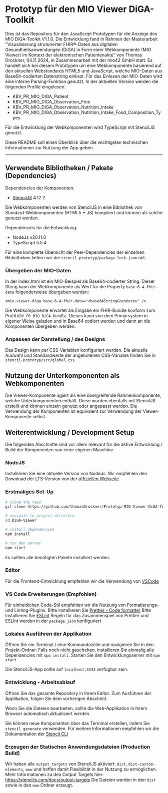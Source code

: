 # Prototyp für den MIO Viewer DiGA-Toolkit

Dies ist das Repository für den JavaScript Prototypen für die Anzeige des MIO DiGA-Toolkit V1.1.0.
Die Entwicklung fand in Rahmen der Masterarbeit "Visualisierung struturierter FHIR®-Daten aus digitalen Gesundheitsanwendungen (DiGA)
in Form einer Webkomponente (MIO Viewer) im Kontext der elektronischen Patientenakte" von Thomas Drockner, 04.11.2024, in Zusammenarbeit mit der mio42 GmbH statt.
Es handelt sich bei diesem Prototypen um eine Webkomponente basierend auf den aktuellen Webstandards HTML5 und JavaScript, welche MIO-Daten aus Base64-codierten Datenstring einliest.
Für das Einlesen der MIO-Daten wird eine interne Parsing-Funktion genutzt. 
In der aktuellen Version werden die folgenden Profile eingelesen: 
- KBV_PR_MIO_DIGA_Patient
- KBV_PR_MIO_DIGA_Observation_Free
- KBV_PR_MIO_DIGA_Observation_Nutrition_Intake
- KBV_PR_MIO_DIGA_Observation_Nutrition_Intake_Food_Composition_Types

Für die Entwicklung der Webkomponenten wird TypeScript mit StencilJS genutzt.

Diese README soll einen Überblick über die wichtigsten technischen Informationen zur Nutzung der App geben.

--------------------------------------------------------------------------------------------------------------------------------------------------------------------------
## Verwendete Bibliotheken / Pakete (Dependencies)

Dependencies der Komponenten:
- [StencilJS](http://stenciljs.com) 4.12.2

Die Webkomponenten werden von StencilJS in eine Bibliothek von Standard-Webkomponenten (HTML5 + JS) kompiliert und können als solche genutzt werden.

Dependencies für die Entwicklung:
- NodeJs v20.11.0
- TypeScript 5.5.4

Für eine komplette Übersicht der Peer-Dependencies der einzelnen Bibliotheken liefern wir die `stencil-prototyp/package-lock.json` mit.


### Übergeben der MIO-Daten

In der index.html ist ein MIO-Beispiel als Base64-codierter String.
Dieser String kann der Webkomponente als Wert für die Property `base-6-4-fhir-data` folgenderweise übergeben werden:

```
<mio-viewer-diga base-6-4-fhir-data="<base64StringGoesHere>" />
```

Die Webkomponente erwartet als Eingabe ein FHIR-Bundle konform zum Profil `KBV_PR_MIO_DiGA_Bundle`. Dieses kann von dem Primärsystem in eigener Weise geladen und in Base64 codiert werden und dann an die Komponenten übergeben werden.

### Anpassen der Darstellung / des Designs

Das Design kann per CSS-Variablen konfiguriert werden.
Die aktuelle Auswahl und Standardwerte der angebotenen CSS-Variable finden Sie in `stencil-prototyp/src/global.css`

## Nutzung der Unterkomponenten als Webkomponenten

Die Viewer-Komponente agiert als eine übergreifende Rahmenkomponente, welche Unterkomponenten enthält.
Diese wurden ebenfalls mit StencilJS erstellt und können einzeln genutzt oder angepasst werden.
Die Verwendung der Komponenten ist equivalent zur Verwendung der Viewer-Komponente selbst.

## Weiterentwicklung / Development Setup

Die folgenden Abschnitte sind vor allem relevant für die aktive Entwicklung / Build der Komponenten von einer eigenen Maschine.

### NodeJS

Installieren Sie eine aktuelle Version von NodeJs. Wir empfehlen den Download der LTS-Version von der [offiziellen Webseite](https://nodejs.org/en/)

### Erstmaliges Set-Up

```bash
# clone the repo
git clone https://github.com/thomasDrockner/Prototyp-MIO-Viewer-DiGA-Toolkit.git

# navigate to project directory
cd DiGA-Viewer

# install dependencies
npm install

# run dev server
npm start
```
Es sollten alle benötigten Pakete installiert werden.

### Editor

Für die Frontend-Entwicklung empfehlen wir die Verwendung von [VSCode](https://code.visualstudio.com/download)

### VS Code Erweiterungen (Empfohlen)

Für einheitlichen Code-Stil empfehlen wir die Nutzung von Formatierungs- und Linting-Plugins.
Bitte installieren Sie [Prettier - Code formatter](https://marketplace.visualstudio.com/items?itemName=esbenp.prettier-vscode)
Bitte installieren Sie [ESLint](https://marketplace.visualstudio.com/items?itemName=dbaeumer.vscode-eslint)
Regeln für das Zusammenspiel von Prettier und ESLint werden in der `package.json` konfiguriert

### Lokales Ausführen der Applikation

Öffnen Sie ein Terminal / eine Kommandozeile und navigieren Sie in den Projekt-Ordner.
Falls noch nicht geschehen, installieren Sie einmalig alle Dependencies mit `npm install`.
Starten Sie den Entwicklungsserver mit `npm start`

Die StencilJS-App sollte auf `localhost:3333` verfügbar sein.

### Entwicklung - Arbeitsablauf

Öffnen Sie das gesamte Repository in Ihrem Editor.
Zum Ausführen der Applikation, folgen Sie dem vorherigen Abschnitt.

Wenn Sie die Dateien bearbeiten, sollte die Web-Applikation in Ihrem Browser automatisch aktualisiert werden.

Sie können neue Komponenten über das Terminal erstellen, indem Sie `stencil generate` verwenden.
Für weitere Informationen empfehlen wir die Dokumentation der [Stencil CLI](https://stenciljs.com/docs/cli)

### Erzeugen der Statischen Anwendungsdateien (Production Build)

Wir haben alle `output_targets` von StencilJS aktiviert: `dist`, `dist-custom-elements`, `www` und hoffen damit Flexibilität in der Nutzung zu ermöglichen.
Mehr Informationen zu den Output Targets hier: https://stenciljs.com/docs/output-targets
Die Dateien werden in den `dist` sowie in den `www` Ordner erzeugt.
